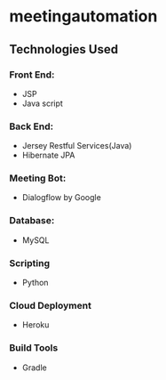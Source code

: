 # meetingautomation

## Technologies Used
### Front End:
 - JSP
 - Java script

### Back End:
 - Jersey Restful Services(Java)
 - Hibernate JPA

### Meeting Bot:
 - Dialogflow by Google

### Database:
 - MySQL
 
### Scripting
 - Python
 
### Cloud Deployment
 - Heroku
  
### Build Tools
 - Gradle
